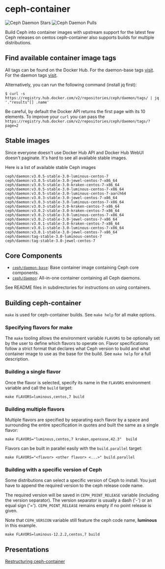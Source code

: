 ceph-container
==============

![Ceph Daemon Stars](https://img.shields.io/docker/stars/ceph/daemon.svg)
![Ceph Daemon Pulls](https://img.shields.io/docker/pulls/ceph/daemon.svg)

Build Ceph into container images with upstream support for the latest few Ceph
releases on centos ceph-container also supports builds for multiple
distributions.


Find available container image tags
-----------------------------------

All tags can be found on the Docker Hub.
For the daemon-base tags [visit](https://hub.docker.com/r/ceph/daemon-base/tags/).
For the daemon tags [visit](https://hub.docker.com/r/ceph/daemon/tags/).

Alternatively, you can run the following command (install jq first):

```
$ curl -s https://registry.hub.docker.com/v2/repositories/ceph/daemon/tags/ | jq '."results"[] .name'
```

Be careful, by default the Docker API returns the first page with its 10 elements.
To improve your `curl` you can pass the `https://registry.hub.docker.com/v2/repositories/ceph/daemon/tags/?page=2`

Stable images
-------------
Since everyone doesn't use Docker Hub API and Docker Hub WebUI doesn't paginate. It's hard to see all available stable images.

Here is a list of available stable Ceph images

```
ceph/daemon:v3.0.5-stable-3.0-luminous-centos-7
ceph/daemon:v3.0.5-stable-3.0-jewel-centos-7-x86_64
ceph/daemon:v3.0.5-stable-3.0-kraken-centos-7-x86_64
ceph/daemon:v3.0.5-stable-3.0-luminous-centos-7-x86_64
ceph/daemon:v3.0.5-stable-3.0-luminous-centos-7-aarch64
ceph/daemon:v3.0.3-stable-3.0-jewel-centos-7-x86_64
ceph/daemon:v3.0.3-stable-3.0-luminous-centos-7-x86_64
ceph/daemon:v3.0.3-stable-3.0-kraken-centos-7-x86_64
ceph/daemon:v3.0.2-stable-3.0-kraken-centos-7-x86_64
ceph/daemon:v3.0.2-stable-3.0-luminous-centos-7-x86_64
ceph/daemon:v3.0.2-stable-3.0-jewel-centos-7-x86_64
ceph/daemon:v3.0.1-stable-3.0-kraken-centos-7-x86_64
ceph/daemon:v3.0.1-stable-3.0-luminous-centos-7-x86_64
ceph/daemon:v3.0.1-stable-3.0-jewel-centos-7-x86_64
ceph/daemon:tag-stable-3.0-luminous-centos-7
ceph/daemon:tag-stable-3.0-jewel-centos-7
```

Core Components
---------------

- [`ceph/daemon-base`](src/daemon-base/): Base container image containing Ceph core components.
- [`ceph/daemon`](src/daemon/): All-in-one container containing all Ceph daemons.

See README files in subdirectories for instructions on using containers.


Building ceph-container
-----------------------
`make` is used for ceph-container builds. See `make help` for all make options.

### Specifying flavors for make
The `make` tooling allows the environment variable `FLAVORS` to be optionally set by the user to
define which flavors to operate on. Flavor specifications follow a strict format that declares what
Ceph version to build and what container image to use as the base for the build. See `make help` for
a full description.

### Building a single flavor
Once the flavor is selected, specify its name in the `FLAVORS` environment variable and call the
`build` target:
```
make FLAVORS=luminous,centos,7 build
```

### Building multiple flavors
Multiple flavors are specified by separating each flavor by a space and surrounding the entire
specification in quotes and built the same as a single flavor:
```
make FLAVORS="luminous,centos,7 kraken,opensuse,42.3"  build
```

Flavors can be built in parallel easily with the `build.parallel` target:
```
make FLAVORS="<flavor> <other flavor> <...>" build.parallel
```

### Building with a specific version of Ceph
Some distributions can select a specific version of Ceph to install.
You just have to append the required version to the ceph release code name.

The required version will be saved in `CEPH_POINT_RELEASE` variable (including the version separator).
The version separator is usually a dash ('-') or an equal sign ('=').
`CEPH_POINT_RELEASE` remains empty if no point release is given.

Note that `CEPH_VERSION` variable still feature the ceph code name, **luminous** in this example.

```
make FLAVORS=luminous-12.2.2,centos,7 build
```

## Presentations

<p><a href="https://docs.google.com/presentation/d/e/2PACX-1vQsN2ywxSibTSH-p-0PpNWpKTSfSSLx3gApetKzmuLiMwKm0Sk9mg-Swnae-m5tKkHwCGULDfFOJsvJ/pub?start=false&loop=false&delayms=3000"> Restructuring ceph-container </a></p>
